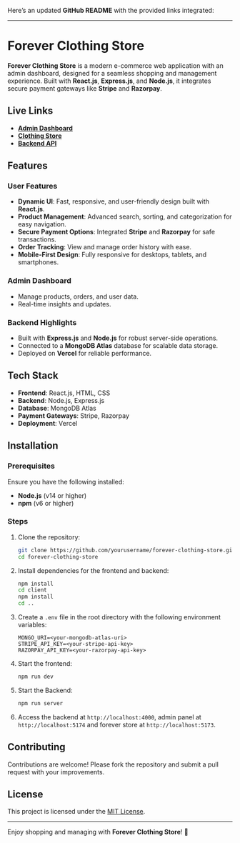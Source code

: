 Here’s an updated **GitHub README** with the provided links integrated:  

---

# Forever Clothing Store  

**Forever Clothing Store** is a modern e-commerce web application with an admin dashboard, designed for a seamless shopping and management experience. Built with **React.js**, **Express.js**, and **Node.js**, it integrates secure payment gateways like **Stripe** and **Razorpay**.  

## Live Links  

- [**Admin Dashboard**](https://forever-admin-alpha.vercel.app)  
- [**Clothing Store**](https://ecommerce-app-seven-blond.vercel.app)  
- [**Backend API**](https://forever-backend-dun.vercel.app)  

## Features  

### User Features  
- **Dynamic UI**: Fast, responsive, and user-friendly design built with **React.js**.  
- **Product Management**: Advanced search, sorting, and categorization for easy navigation.  
- **Secure Payment Options**: Integrated **Stripe** and **Razorpay** for safe transactions.  
- **Order Tracking**: View and manage order history with ease.  
- **Mobile-First Design**: Fully responsive for desktops, tablets, and smartphones.  

### Admin Dashboard  
- Manage products, orders, and user data.  
- Real-time insights and updates.  

### Backend Highlights  
- Built with **Express.js** and **Node.js** for robust server-side operations.  
- Connected to a **MongoDB Atlas** database for scalable data storage.  
- Deployed on **Vercel** for reliable performance.  

## Tech Stack  
- **Frontend**: React.js, HTML, CSS  
- **Backend**: Node.js, Express.js  
- **Database**: MongoDB Atlas  
- **Payment Gateways**: Stripe, Razorpay  
- **Deployment**: Vercel  

## Installation  

### Prerequisites  
Ensure you have the following installed:  
- **Node.js** (v14 or higher)  
- **npm** (v6 or higher)  

### Steps  
1. Clone the repository:  
   ```bash  
   git clone https://github.com/yourusername/forever-clothing-store.git  
   cd forever-clothing-store  
   ```  

2. Install dependencies for the frontend and backend:  
   ```bash  
   npm install  
   cd client  
   npm install  
   cd ..  
   ```  

3. Create a `.env` file in the root directory with the following environment variables:  
   ```env  
   MONGO_URI=<your-mongodb-atlas-uri>  
   STRIPE_API_KEY=<your-stripe-api-key>  
   RAZORPAY_API_KEY=<your-razorpay-api-key>  
   ```  

4. Start the frontend:  
   ```bash  
   npm run dev  
   ```
5. Start the Backend:
   ```bash  
   npm run server  
   ```

5. Access the backend at `http://localhost:4000`, admin panel at `http://localhost:5174` and forever store at `http://localhost:5173`.  

## Contributing  
Contributions are welcome! Please fork the repository and submit a pull request with your improvements.  

## License  
This project is licensed under the [MIT License](LICENSE).  

---  

Enjoy shopping and managing with **Forever Clothing Store**! 🌟  

